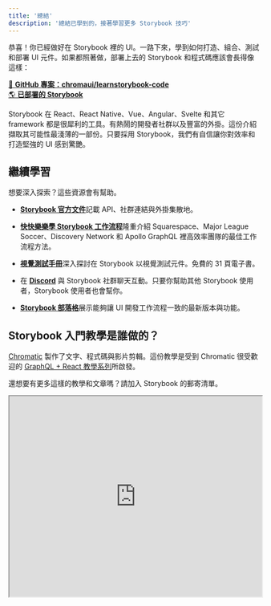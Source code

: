 ```yaml
---
title: '總結'
description: '總結已學到的，接著學習更多 Storybook 技巧'
---
```


恭喜！你已經做好在 Storybook 裡的 UI。一路下來，學到如何打造、組合、測試和部署 UI 元件。如果都照著做，部署上去的 Storybook 和程式碼應該會長得像這樣：

[📕 **GitHub 專案：chromaui/learnstorybook-code**](https://github.com/chromaui/learnstorybook-code)
<br/>
[🌎 **已部署的 Storybook**](https://master--5ccbe484c994280020b6d128.chromatic.com)

Storybook 在 React、React Native、Vue、Angular、Svelte 和其它 framework 都是很犀利的工具。有熱鬧的開發者社群以及豐富的外掛。這份介紹擷取其可能性最淺薄的一部份。只要採用 Storybook，我們有自信讓你對效率和打造堅強的 UI 感到驚艷。

## 繼續學習

想要深入探索？這些資源會有幫助。

- [**Storybook 官方文件**](https://storybook.js.org/docs/react/get-started/introduction)記載 API、社群連結與外掛集散地。

- [**快快樂樂學 Storybook 工作流程**](https://www.chromatic.com/blog/the-delightful-storybook-workflow)隆重介紹 Squarespace、Major League Soccer、Discovery Network 和 Apollo GraphQL 裡高效率團隊的最佳工作流程方法。

- [**視覺測試手冊**](https://storybook.js.org/tutorials/visual-testing-handbook)深入探討在 Storybook 以視覺測試元件。免費的 31 頁電子書。

- 在 [**Discord**](https://discord.gg/UUt2PJb) 與 Storybook 社群聊天互動。只要你幫助其他 Storybook 使用者，Storybook 使用者也會幫你。

- [**Storybook 部落格**](https://medium.com/storybookjs)展示能夠讓 UI 開發工作流程一致的最新版本與功能。

## Storybook 入門教學是誰做的？

[Chromatic](https://www.chromatic.com/?utm_source=storybook_website&utm_medium=link&utm_campaign=storybook) 製作了文字、程式碼與影片剪輯。這份教學是受到 Chromatic 很受歡迎的 [GraphQL + React 教學系列](https://www.chromatic.com/blog/graphql-react-tutorial-part-1-6)所啟發。

還想要有更多這樣的教學和文章嗎？請加入 Storybook 的郵寄清單。

<iframe style="height:400px;width:100%;max-width:800px;margin:0px auto;" src="https://upscri.be/d42fc0?as_embed"></iframe>
